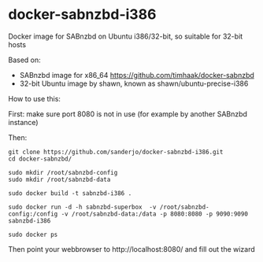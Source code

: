 docker-sabnzbd-i386
===================

Docker image for SABnzbd on Ubuntu i386/32-bit, so suitable for 32-bit hosts

Based on:
- SABnzbd image for x86_64 https://github.com/timhaak/docker-sabnzbd
- 32-bit Ubuntu image by shawn, known as shawn/ubuntu-precise-i386

How to use this:

First: make sure port 8080 is not in use (for example by another SABnzbd instance)

Then:
```
git clone https://github.com/sanderjo/docker-sabnzbd-i386.git
cd docker-sabnzbd/

sudo mkdir /root/sabnzbd-config
sudo mkdir /root/sabnzbd-data

sudo docker build -t sabnzbd-i386 .

sudo docker run -d -h sabnzbd-superbox  -v /root/sabnzbd-config:/config -v /root/sabnzbd-data:/data -p 8080:8080 -p 9090:9090 sabnzbd-i386

sudo docker ps

```
Then point your webbrowser to http://localhost:8080/ and fill out the wizard
